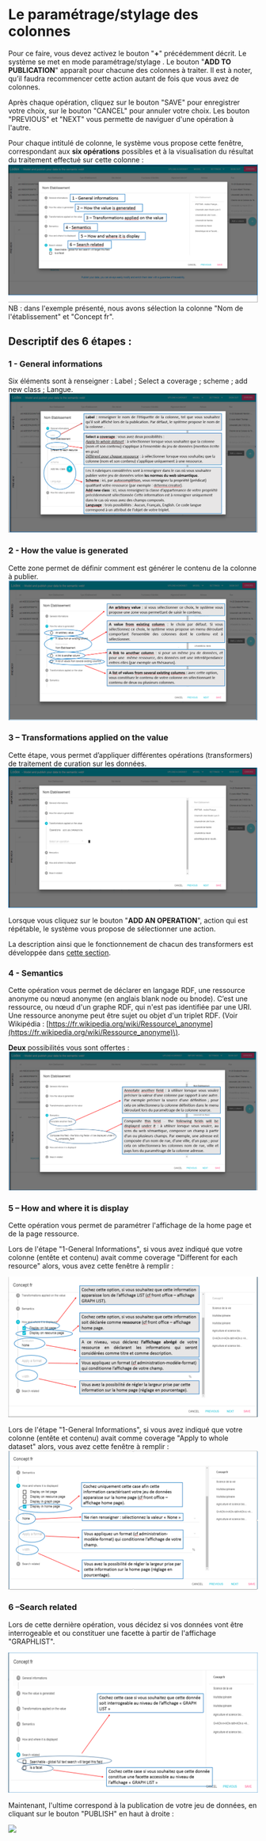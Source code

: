 # Le paramétrage/stylage des colonnes

Pour ce faire, vous devez activez le bouton "**+**" précédemment décrit. Le système se met en mode paramétrage/stylage . Le bouton "**ADD TO PUBLICATION**" apparaît pour chacune des colonnes à traiter. Il est à noter, qu’il faudra recommencer cette action autant de fois que vous avez de colonnes.

Après chaque opération, cliquez sur le bouton "SAVE" pour enregistrer votre choix, sur le bouton "CANCEL" pour annuler votre choix. Les bouton "PREVIOUS" et "NEXT" vous permette de naviguer d'une opération à l'autre.

Pour chaque intitulé de colonne, le système vous propose cette fenêtre, correspondant aux **six opérations** possibles et à la visualisation du résultat du traitement effectué sur cette colonne  :![](/assets/parametrage2.png)NB : dans l'exemple présenté, nous avons sélection la colonne "Nom de l'établissement" et "Concept fr".

## Descriptif des 6 étapes :

### 1 - General informations

Six éléments sont à renseigner : Label ; Select a coverage ; scheme ; add new class ; Langue.![](/assets/parametrage3.png)

### 2 - How the value is generated

Cette zone permet de définir comment est générer le contenu de la colonne à publier.![](/assets/parametrage4.png)

### **3 – Transformations applied on the value**

Cette étape, vous permet d’appliquer différentes opérations \(transformers\) de traitement de curation sur les données.![](/assets/parametre5.png)

Lorsque vous cliquez sur le bouton "**ADD AN OPERATION**", action qui est répétable, le système vous propose de sélectionner une action.

La description ainsi que le fonctionnement de chacun des transformers est développée dans [cette section](/Administration/Modèle/Transformers/README.md).

### **4 - Semantics**

Cette opération vous permet de déclarer en  langage RDF, une ressource anonyme ou nœud anonyme \(en anglais blank node ou bnode\). C’est une ressource, ou nœud d'un graphe RDF, qui n'est pas identifiée par une URI. Une ressource anonyme peut être sujet ou objet d'un triplet RDF. \(Voir Wikipédia : [https://fr.wikipedia.org/wiki/Ressource\_anonyme](https://fr.wikipedia.org/wiki/Ressource_anonyme)\).

**Deux** possibilités vous sont offertes : ![](/assets/parametre6.png)

### 5 – How and where it is display

Cette opération vous permet de paramétrer l'affichage de la home page et de la page ressource.

Lors de l'étape "1-General Informations", si vous avez indiqué que votre colonne \(entête et contenu\) avait comme coverage "Different for each resource" alors, vous avez cette fenêtre à remplir :

![](/assets/affichageressource.png)

Lors de l'étape "1-General Informations", si vous avez indiqué que votre colonne \(entête et contenu\) avait comme coverage "Apply to whole dataset" alors, vous avez cette fenêtre à remplir :![](/assets/affichagehomepage.png)

### **6 –Search related**

Lors de cette dernière opération, vous décidez si vos données vont être interrogeable et ou constituer une facette à partir de l'affichage "GRAPHLIST".

![](/assets/searchrelated.png)

Maintenant, l'ultime correspond à la publication de votre jeu de données, en cliquant sur le bouton "PUBLISH" en haut à droite :

![](/assets/publicationjeudedonnées.png)

